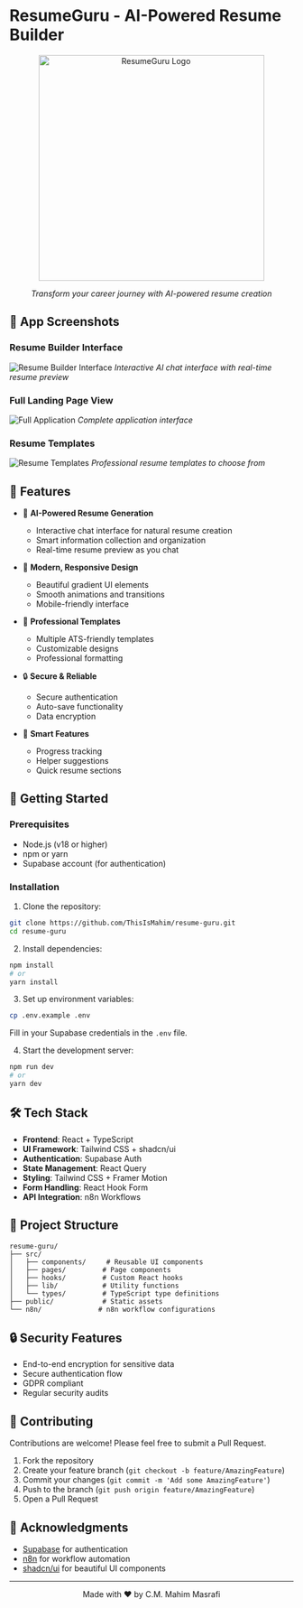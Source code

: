 # ResumeGuru - AI-Powered Resume Builder

<div align="center">
  <img src="public/logo.png" alt="ResumeGuru Logo" width="400"/>
  <p><em>Transform your career journey with AI-powered resume creation</em></p>
</div>

## 📱 App Screenshots

### Resume Builder Interface
![Resume Builder Interface](screenshots/resume-builder.png)
*Interactive AI chat interface with real-time resume preview*

### Full Landing Page View
![Full Application](screenshots/full-page.png)
*Complete application interface*

### Resume Templates
![Resume Templates](screenshots/templates-page.png)
*Professional resume templates to choose from*

## 🌟 Features

- 🤖 **AI-Powered Resume Generation**
  - Interactive chat interface for natural resume creation
  - Smart information collection and organization
  - Real-time resume preview as you chat

- 📱 **Modern, Responsive Design**
  - Beautiful gradient UI elements
  - Smooth animations and transitions
  - Mobile-friendly interface

- 🎨 **Professional Templates**
  - Multiple ATS-friendly templates
  - Customizable designs
  - Professional formatting

- 🔒 **Secure & Reliable**
  - Secure authentication
  - Auto-save functionality
  - Data encryption

- 💾 **Smart Features**
  - Progress tracking
  - Helper suggestions
  - Quick resume sections

## 🚀 Getting Started

### Prerequisites

- Node.js (v18 or higher)
- npm or yarn
- Supabase account (for authentication)

### Installation

1. Clone the repository:
```bash
git clone https://github.com/ThisIsMahim/resume-guru.git
cd resume-guru
```

2. Install dependencies:
```bash
npm install
# or
yarn install
```

3. Set up environment variables:
```bash
cp .env.example .env
```
Fill in your Supabase credentials in the `.env` file.

4. Start the development server:
```bash
npm run dev
# or
yarn dev
```

## 🛠️ Tech Stack

- **Frontend**: React + TypeScript
- **UI Framework**: Tailwind CSS + shadcn/ui
- **Authentication**: Supabase Auth
- **State Management**: React Query
- **Styling**: Tailwind CSS + Framer Motion
- **Form Handling**: React Hook Form
- **API Integration**: n8n Workflows

## 📝 Project Structure

```
resume-guru/
├── src/
│   ├── components/     # Reusable UI components
│   ├── pages/         # Page components
│   ├── hooks/         # Custom React hooks
│   ├── lib/           # Utility functions
│   └── types/         # TypeScript type definitions
├── public/            # Static assets
└── n8n/              # n8n workflow configurations
```

## 🔒 Security Features

- End-to-end encryption for sensitive data
- Secure authentication flow
- GDPR compliant
- Regular security audits

## 🤝 Contributing

Contributions are welcome! Please feel free to submit a Pull Request.

1. Fork the repository
2. Create your feature branch (`git checkout -b feature/AmazingFeature`)
3. Commit your changes (`git commit -m 'Add some AmazingFeature'`)
4. Push to the branch (`git push origin feature/AmazingFeature`)
5. Open a Pull Request

## 🙏 Acknowledgments

- [Supabase](https://supabase.com/) for authentication
- [n8n](https://n8n.io/) for workflow automation
- [shadcn/ui](https://ui.shadcn.com/) for beautiful UI components

---

<div align="center">
  Made with ❤️ by C.M. Mahim Masrafi
</div>
